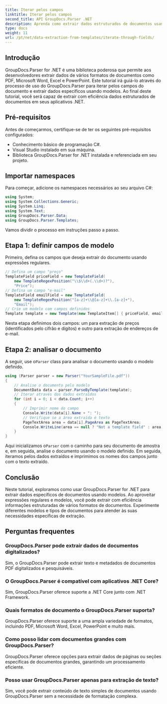 ```yaml
---
title: Iterar pelos campos
linktitle: Iterar pelos campos
second_title: API GroupDocs.Parser .NET
description: Aprenda como extrair dados estruturados de documentos usando GroupDocs.Parser for .NET. Aprimore seus aplicativos .NET com recursos de extração de dados de documentos.
type: docs
weight: 11
url: /pt/net/data-extraction-from-templates/iterate-through-fields/
---
```

## Introdução
GroupDocs.Parser for .NET é uma biblioteca poderosa que permite aos desenvolvedores extrair dados de vários formatos de documentos como PDF, Microsoft Word, Excel e PowerPoint. Este tutorial irá guiá-lo através do processo de uso do GroupDocs.Parser para iterar pelos campos do documento e extrair dados específicos usando modelos. Ao final deste tutorial, você será capaz de extrair com eficiência dados estruturados de documentos em seus aplicativos .NET.
## Pré-requisitos
Antes de começarmos, certifique-se de ter os seguintes pré-requisitos configurados:
- Conhecimento básico de programação C#.
- Visual Studio instalado em sua máquina.
- Biblioteca GroupDocs.Parser for .NET instalada e referenciada em seu projeto.

## Importar namespaces
Para começar, adicione os namespaces necessários ao seu arquivo C#:
```csharp
using System;
using System.Collections.Generic;
using System.Linq;
using System.Text;
using GroupDocs.Parser.Data;
using GroupDocs.Parser.Templates;
```
Vamos dividir o processo em instruções passo a passo.
## Etapa 1: definir campos de modelo
Primeiro, defina os campos que deseja extrair do documento usando expressões regulares.
```csharp
// Defina um campo "preço"
TemplateField priceField = new TemplateField(
    new TemplateRegexPosition("\\$\\d+(.\\d+)?"),
    "Price");
// Defina um campo "e-mail"
TemplateField emailField = new TemplateField(
    new TemplateRegexPosition("[a-z]+\\@[a-z]+\\.[a-z]+"),
    "Email");
// Crie um modelo com campos definidos
Template template = new Template(new TemplateItem[] { priceField, emailField });
```
Nesta etapa definimos dois campos: um para extração de preços (identificados pelo cifrão e dígitos) e outro para extração de endereços de e-mail.
## Etapa 2: analisar o documento
 A seguir, use o`Parser` class para analisar o documento usando o modelo definido.
```csharp
using (Parser parser = new Parser("YourSampleFile.pdf"))
{
    // Analise o documento pelo modelo
    DocumentData data = parser.ParseByTemplate(template);
    // Iterar através dos dados extraídos
    for (int i = 0; i < data.Count; i++)
    {
        // Imprimir nome do campo
        Console.Write(data[i].Name + ": ");
        // Verifique se a área extraída é texto
        PageTextArea area = data[i].PageArea as PageTextArea;
        Console.WriteLine(area == null ? "Not a template field" : area.Text);
    }
}
```
 Aqui inicializamos o`Parser` com o caminho para seu documento de amostra e, em seguida, analise o documento usando o modelo definido. Em seguida, iteramos pelos dados extraídos e imprimimos os nomes dos campos junto com o texto extraído.
## Conclusão
Neste tutorial, exploramos como usar GroupDocs.Parser for .NET para extrair dados específicos de documentos usando modelos. Ao aproveitar expressões regulares e modelos, você pode extrair com eficiência informações estruturadas de vários formatos de documentos. Experimente diferentes modelos e tipos de documentos para atender às suas necessidades específicas de extração.

## Perguntas frequentes
### GroupDocs.Parser pode extrair dados de documentos digitalizados?
Sim, o GroupDocs.Parser pode extrair texto e metadados de documentos PDF digitalizados e pesquisáveis.
### O GroupDocs.Parser é compatível com aplicativos .NET Core?
Sim, GroupDocs.Parser oferece suporte a .NET Core junto com .NET Framework.
### Quais formatos de documento o GroupDocs.Parser suporta?
GroupDocs.Parser oferece suporte a uma ampla variedade de formatos, incluindo PDF, Microsoft Word, Excel, PowerPoint e muito mais.
### Como posso lidar com documentos grandes com GroupDocs.Parser?
GroupDocs.Parser oferece opções para extrair dados de páginas ou seções específicas de documentos grandes, garantindo um processamento eficiente.
### Posso usar GroupDocs.Parser apenas para extração de texto?
Sim, você pode extrair conteúdo de texto simples de documentos usando GroupDocs.Parser sem a necessidade de formatação complexa.